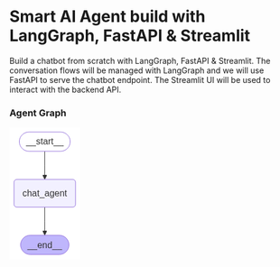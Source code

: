 # Smart AI Agent build with LangGraph, FastAPI & Streamlit

Build a chatbot from scratch with LangGraph, FastAPI & Streamlit. 
The conversation flows will be managed with LangGraph and we will use FastAPI to serve the chatbot endpoint. The Streamlit UI will be used to interact with the backend API.

### Agent Graph 
![Agent graph](./graph.png)